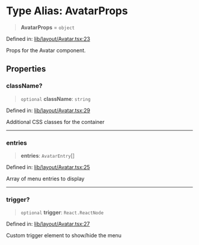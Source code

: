# Type Alias: AvatarProps

> **AvatarProps** = `object`

Defined in: [lib/layout/Avatar.tsx:23](https://github.com/aldesgroup/goaldn/blob/850e22fffd19501920628173674ada43cba9a29a/lib/layout/Avatar.tsx#L23)

Props for the Avatar component.

## Properties

### className?

> `optional` **className**: `string`

Defined in: [lib/layout/Avatar.tsx:29](https://github.com/aldesgroup/goaldn/blob/850e22fffd19501920628173674ada43cba9a29a/lib/layout/Avatar.tsx#L29)

Additional CSS classes for the container

***

### entries

> **entries**: `AvatarEntry`[]

Defined in: [lib/layout/Avatar.tsx:25](https://github.com/aldesgroup/goaldn/blob/850e22fffd19501920628173674ada43cba9a29a/lib/layout/Avatar.tsx#L25)

Array of menu entries to display

***

### trigger?

> `optional` **trigger**: `React.ReactNode`

Defined in: [lib/layout/Avatar.tsx:27](https://github.com/aldesgroup/goaldn/blob/850e22fffd19501920628173674ada43cba9a29a/lib/layout/Avatar.tsx#L27)

Custom trigger element to show/hide the menu
